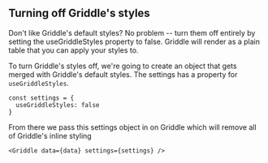 ## Turning off Griddle's styles ##

Don't like Griddle's default styles? No problem -- turn them off entirely by setting the useGriddleStyles property to false. Griddle will render as a plain table that you can apply your styles to.

To turn Griddle's styles off, we're going to create an object that gets merged with Griddle's default styles. The settings has a property for `useGriddleStyles`.

```
const settings = {
  useGriddleStyles: false
}
```

From there we pass this settings object in on Griddle which will remove all of
Griddle's inline styling

```
<Griddle data={data} settings={settings} />
```


